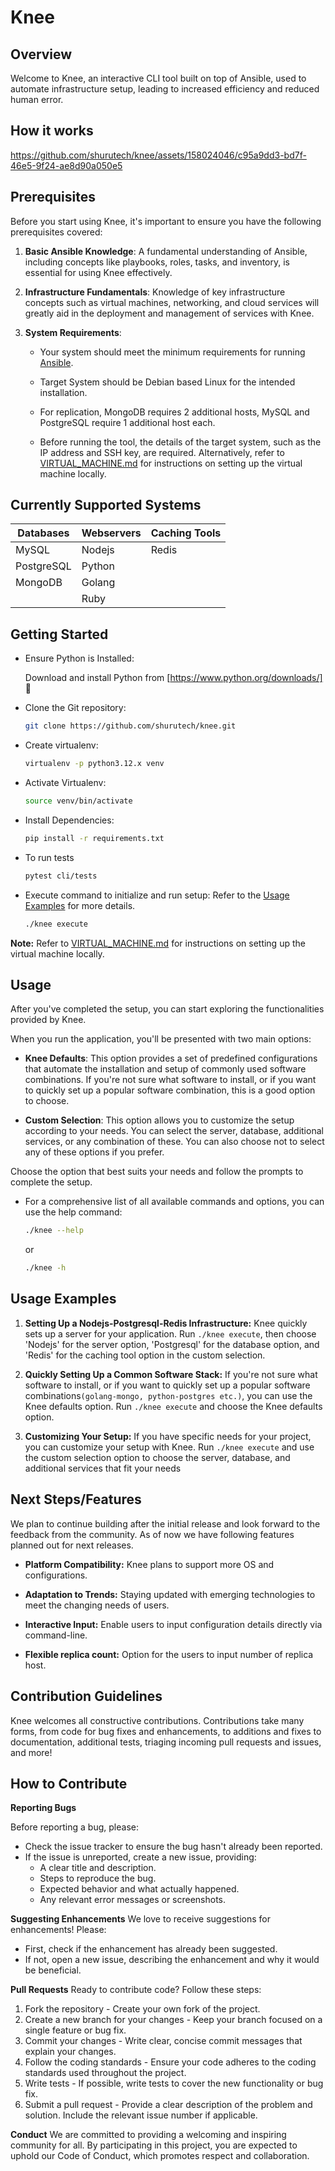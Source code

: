 # Knee
## Overview
Welcome to Knee, an interactive CLI tool built on top of Ansible, used to automate infrastructure setup, leading to increased efficiency and reduced human error.

## How it works

https://github.com/shurutech/knee/assets/158024046/c95a9dd3-bd7f-46e5-9f24-ae8d90a050e5

## Prerequisites
Before you start using Knee, it's important to ensure you have the following prerequisites covered:

1. **Basic Ansible Knowledge**: A fundamental understanding of Ansible, including concepts like playbooks, roles, tasks, and inventory, is essential for using Knee effectively.

2. **Infrastructure Fundamentals**: Knowledge of key infrastructure concepts such as virtual machines, networking, and cloud services will greatly aid in the deployment and management of services with Knee.

3. **System Requirements**:  
    
    - Your system should meet the minimum requirements for running [Ansible](https://www.ansible.com/).

    - Target System should be Debian based Linux for the intended installation.

    - For replication, MongoDB requires 2 additional hosts, MySQL and PostgreSQL require 1 additional host each.

    - Before running the tool, the details of the target system, such as the IP address and SSH key, are required. Alternatively, refer to [VIRTUAL_MACHINE.md](VIRTUAL_MACHINE.md) for instructions on setting up the virtual machine locally.

## Currently Supported Systems

| Databases | Webservers | Caching Tools |
|-----------|------------|---------------|
| MySQL     | Nodejs     | Redis         |
| PostgreSQL| Python     |               |
| MongoDB   | Golang     |               |
|           | Ruby       |               |
## Getting Started

- Ensure Python is Installed:  
  
  Download and install Python from [https://www.python.org/downloads/] 🐍  

- Clone the Git repository:
  
    ```bash
    git clone https://github.com/shurutech/knee.git
    ```

- Create virtualenv:
  
  ```bash
  virtualenv -p python3.12.x venv
  ```

- Activate Virtualenv:

    ```bash
    source venv/bin/activate
    ```

- Install Dependencies:

    ```bash
    pip install -r requirements.txt
    ```
- To run tests
   ```bash
   pytest cli/tests
   ```
- Execute command to initialize and run setup: Refer to the [Usage Examples](#usage-examples) for more details.
    ```bash
    ./knee execute
    ```
**Note:** Refer to [VIRTUAL_MACHINE.md](VIRTUAL_MACHINE.md) for instructions on setting up the virtual machine locally.



## Usage 

After you've completed the setup, you can start exploring the functionalities provided by Knee. 

When you run the application, you'll be presented with two main options:

- **Knee Defaults**: This option provides a set of predefined configurations that automate the installation and setup of commonly used software combinations. If you're not sure what software to install, or if you want to quickly set up a popular software combination, this is a good option to choose.

- **Custom Selection**: This option allows you to customize the setup according to your needs. You can select the server, database, additional services, or any combination of these. You can also choose not to select any of these options if you prefer.

Choose the option that best suits your needs and follow the prompts to complete the setup.

- For a comprehensive list of all available commands and options, you can use the help command:
    ```bash
    ./knee --help
    ```
    or  

    ```bash
    ./knee -h
    ```

## Usage Examples

1. **Setting Up a Nodejs-Postgresql-Redis Infrastructure:** Knee quickly sets up a server for your application. Run `./knee execute`, then choose 'Nodejs' for the server option, 'Postgresql' for the database option, and 'Redis' for the caching tool option in the custom selection.

2. **Quickly Setting Up a Common Software Stack:** If you're not sure what software to install, or if you want to quickly set up a popular software combinations`(golang-mongo, python-postgres etc.)`, you can use the Knee defaults option. Run `./knee execute` and choose the Knee defaults option.

3. **Customizing Your Setup:** If you have specific needs for your project, you can customize your setup with Knee. Run `./knee execute` and use the custom selection option to choose the server, database, and additional services that fit your needs

## Next Steps/Features
We plan to continue building after the initial release and look forward to the feedback from the community. As of now we have following features planned out for next releases.

  - **Platform Compatibility:** Knee plans to support more OS and configurations.  
  
  - **Adaptation to Trends:** Staying updated with emerging technologies to meet the changing needs of users.

  - **Interactive Input:** Enable users to input configuration details directly via command-line.

  - **Flexible replica count:** Option for the users to input number of replica host.
    
## Contribution Guidelines
Knee welcomes all constructive contributions. Contributions take many forms, from code for bug fixes and enhancements, to additions and fixes to documentation, additional tests, triaging incoming pull requests and issues, and more!

## How to Contribute
**Reporting Bugs**

Before reporting a bug, please:

 - Check the issue tracker to ensure the bug hasn't already been reported.
 - If the issue is unreported, create a new issue, providing:
    - A clear title and description.
    - Steps to reproduce the bug.
    - Expected behavior and what actually happened.
    - Any relevant error messages or screenshots.

**Suggesting Enhancements**
We love to receive suggestions for enhancements! Please:

- First, check if the enhancement has already been suggested.
- If not, open a new issue, describing the enhancement and why it would be beneficial.

**Pull Requests**
Ready to contribute code? Follow these steps:

1. Fork the repository - Create your own fork of the project.
2. Create a new branch for your changes - Keep your branch focused on a single feature or bug fix.
3. Commit your changes - Write clear, concise commit messages that explain your changes.
4. Follow the coding standards - Ensure your code adheres to the coding standards used throughout the project.
5. Write tests - If possible, write tests to cover the new functionality or bug fix.
6. Submit a pull request - Provide a clear description of the problem and solution. Include the relevant issue number if applicable.

**Conduct**
We are committed to providing a welcoming and inspiring community for all. By participating in this project, you are expected to uphold our Code of Conduct, which promotes respect and collaboration.
